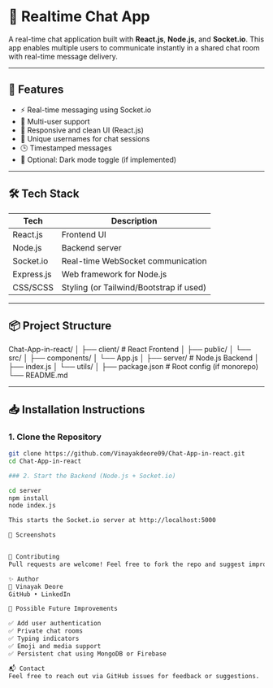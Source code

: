 
# 💬 Realtime Chat App

A real-time chat application built with **React.js**, **Node.js**, and **Socket.io**. This app enables multiple users to communicate instantly in a shared chat room with real-time message delivery.

---

## 🚀 Features

- ⚡ Real-time messaging using Socket.io
- 👥 Multi-user support
- 📱 Responsive and clean UI (React.js)
- 🔐 Unique usernames for chat sessions
- 🕒 Timestamped messages
- 🌈 Optional: Dark mode toggle (if implemented)

---

## 🛠 Tech Stack

| Tech        | Description                      |
|-------------|----------------------------------|
| React.js    | Frontend UI                      |
| Node.js     | Backend server                   |
| Socket.io   | Real-time WebSocket communication|
| Express.js  | Web framework for Node.js        |
| CSS/SCSS    | Styling (or Tailwind/Bootstrap if used) |

---

## 📦 Project Structure
Chat-App-in-react/
│
├── client/ # React Frontend
│ ├── public/
│ └── src/
│ ├── components/
│ └── App.js
│
├── server/ # Node.js Backend
│ ├── index.js
│ └── utils/
│
├── package.json # Root config (if monorepo)
└── README.md

---

## 📥 Installation Instructions

### 1. Clone the Repository

```bash
git clone https://github.com/Vinayakdeore09/Chat-App-in-react.git
cd Chat-App-in-react

### 2. Start the Backend (Node.js + Socket.io)

cd server
npm install
node index.js

This starts the Socket.io server at http://localhost:5000

📸 Screenshots


🤝 Contributing
Pull requests are welcome! Feel free to fork the repo and suggest improvements.

✨ Author
👤 Vinayak Deore
GitHub • LinkedIn

🧪 Possible Future Improvements

✅ Add user authentication
✅ Private chat rooms
✅ Typing indicators
✅ Emoji and media support
✅ Persistent chat using MongoDB or Firebase

📬 Contact
Feel free to reach out via GitHub issues for feedback or suggestions.
